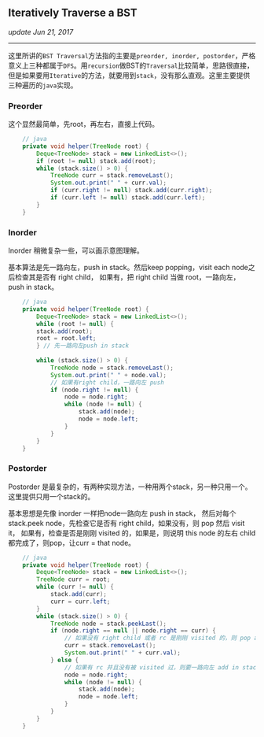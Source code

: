 ## Iteratively Traverse a BST
_update Jun 21, 2017_

---
这里所讲的`BST Traversal`方法指的主要是`preorder, inorder, postorder`，严格意义上三种都属于`DFS`。用`recursion`做BST的`Traversal`比较简单，思路很直接，但是如果要用`Iterative`的方法，就要用到`stack`，没有那么直观。这里主要提供三种遍历的`java`实现。

### Preorder
这个显然最简单，先root，再左右，直接上代码。

```java
    // java
    private void helper(TreeNode root) {
        Deque<TreeNode> stack = new LinkedList<>();
        if (root != null) stack.add(root);
        while (stack.size() > 0) {
            TreeNode curr = stack.removeLast();
            System.out.print(" " + curr.val);
            if (curr.right != null) stack.add(curr.right);
            if (curr.left != null) stack.add(curr.left);
        }
    }
```

### Inorder
Inorder 稍微复杂一些，可以画示意图理解。

基本算法是先一路向左，push in stack。然后keep popping，visit each node之后检查其是否有 right child， 如果有，把 right child 当做 root，一路向左，push in stack。
    
```java
    // java
    private void helper(TreeNode root) {
        Deque<TreeNode> stack = new LinkedList<>();
        while (root != null) {
        stack.add(root);
        root = root.left;
        } // 先一路向左push in stack
        
        while (stack.size() > 0) {
            TreeNode node = stack.removeLast();
            System.out.print(" " + node.val);
            // 如果有right child，一路向左 push
            if (node.right != null) {
                node = node.right;
                while (node != null) {
                    stack.add(node);
                    node = node.left;
                }
            }
        }
    }
```

### Postorder
Postorder 是最复杂的，有两种实现方法，一种用两个stack，另一种只用一个。这里提供只用一个stack的。

基本思想是先像 inorder 一样把node一路向左 push in stack， 然后对每个stack.peek node，先检查它是否有 right child，如果没有，则 pop 然后 visit it， 如果有，检查是否是刚刚 visited 的，如果是，则说明 this node 的左右 child 都完成了，则pop，让curr = that node。
    
```java
    // java
    private void helper(TreeNode root) {
        Deque<TreeNode> stack = new LinkedList<>();
        TreeNode curr = root;
        while (curr != null) {
            stack.add(curr);
            curr = curr.left;
        }
        while (stack.size() > 0) {
            TreeNode node = stack.peekLast();
            if (node.right == null || node.right == curr) {
                // 如果没有 right child 或者 rc 是刚刚 visited 的，则 pop and visit
                curr = stack.removeLast();
                System.out.print(" " + curr.val);
            } else {
                // 如果有 rc 并且没有被 visited 过，则要一路向左 add in stack
                node = node.right;
                while (node != null) {
                    stack.add(node);
                    node = node.left;
                }
            }
        }
    }
```

